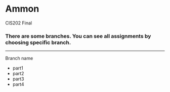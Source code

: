 # Ammon
CIS202 Final

### There are some branches. You can see all assignments by choosing specific branch.

***
Branch name

* part1
* part2
* part3
* part4
